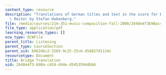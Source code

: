 ```yaml
---
content_type: resource
description: "Translations of German titles and text in the score for Br\xFCcke mit\
  \ Reiter by Stefan Hakenberg."
file: /media/courses/21m-351-music-composition-fall-2008/2648e4f3b98ac424d44ed5453594dbb6_bridge_translatn.pdf
file_type: application/pdf
learning_resource_types: []
ocw_type: OCWFile
parent_title: Listening
parent_type: CourseSection
parent_uid: b962dbc2-3265-9c25-25c6-d5d827d112dc
resourcetype: Document
title: Bridge Translation
uid: 2648e4f3-b98a-c424-d44e-d5453594dbb6
---
```

